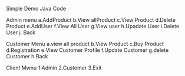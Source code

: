 Simple Demo Java Code

Admin menu
a.AddProduct
b.View allProduct
c.View Product
d.Delete Product
e.AddUser
f.View All User
g.View user
h.Upadate User
i.Delete User
j. Back


Customer Menu 
a.view all product
b.View Product
c.Buy Product
d.Registration
e.View Customer Profile
f.Update Customer
g.delete Customer
h.Back

Client Mwnu
1.Admin
2.Customer
3.Exit
